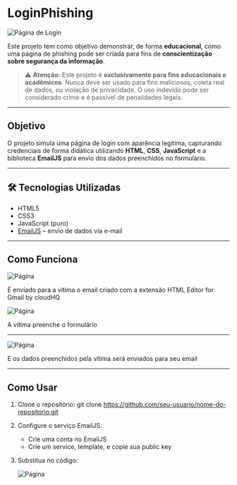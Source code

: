 # LoginPhishing

![Página de Login](https://i.imgur.com/ZDiX2gC.png)

Este projeto tem como objetivo demonstrar, de forma **educacional**, como uma página de phishing pode ser criada para fins de **conscientização sobre segurança da informação**. 

> ⚠️ **Atenção:** Este projeto é **exclusivamente para fins educacionais e acadêmicos**. Nunca deve ser usado para fins maliciosos, coleta real de dados, ou violação de privacidade. O uso indevido pode ser considerado crime e é passível de penalidades legais.

---

##  Objetivo

O projeto simula uma página de login com aparência legítima, capturando credenciais de forma didática utilizando **HTML**, **CSS**, **JavaScript** e a biblioteca **EmailJS** para envio dos dados preenchidos no formulário.

---

## 🛠 Tecnologias Utilizadas

- HTML5
- CSS3
- JavaScript (puro)
- [EmailJS](https://dashboard.emailjs.com/) – envio de dados via e-mail

---
## Como Funciona

![Página](https://i.imgur.com/1rDGZQO.png)

É enviado para a vítima o email criado com a extensão HTML Editor for Gmail by cloudHQ

![Página](https://i.imgur.com/ZHFzDOG.png)

A vitima preenche o formulário

---

![Página](https://i.imgur.com/jis3GgN.png)

E os dados preenchidos pela vítima será enviados para seu email

---

## Como Usar

1. Clone o repositório:
   git clone https://github.com/seu-usuario/nome-do-repositorio.git
   
2. Configure o serviço EmailJS:
   - Crie uma conta no EmailJS
   - Crie um service, template, e copie sua public key

3. Substitua no código:

   ![Página](https://i.imgur.com/jjBrSeB.png)

      



